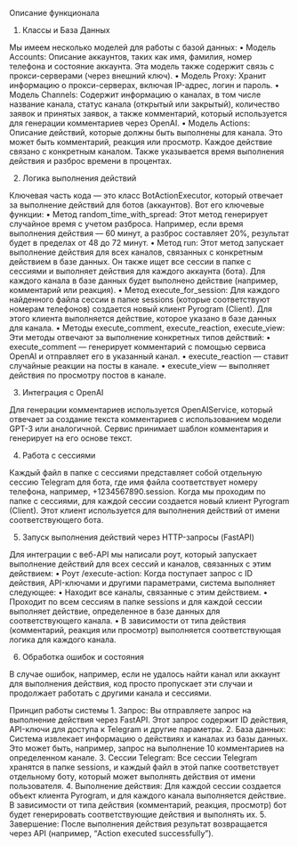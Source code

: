 Описание функционала

1. Классы и База Данных

Мы имеем несколько моделей для работы с базой данных:
	•	Модель Accounts: Описание аккаунтов, таких как имя, фамилия, номер телефона и состояние аккаунта. Эта модель также содержит связь с прокси-серверами (через внешний ключ).
	•	Модель Proxy: Хранит информацию о прокси-серверах, включая IP-адрес, логин и пароль.
	•	Модель Channels: Содержит информацию о каналах, в том числе название канала, статус канала (открытый или закрытый), количество заявок и принятых заявок, а также комментарий, который используется для генерации комментариев через OpenAI.
	•	Модель Actions: Описание действий, которые должны быть выполнены для канала. Это может быть комментарий, реакция или просмотр. Каждое действие связано с конкретным каналом. Также указывается время выполнения действия и разброс времени в процентах.

2. Логика выполнения действий

Ключевая часть кода — это класс BotActionExecutor, который отвечает за выполнение действий для ботов (аккаунтов). Вот его ключевые функции:
	•	Метод random_time_with_spread: Этот метод генерирует случайное время с учетом разброса. Например, если время выполнения действия — 60 минут, а разброс составляет 20%, результат будет в пределах от 48 до 72 минут.
	•	Метод run: Этот метод запускает выполнение действия для всех каналов, связанных с конкретным действием в базе данных. Он также ищет все сессии в папке с сессиями и выполняет действия для каждого аккаунта (бота). Для каждого канала в базе данных будет выполнено действие (например, комментарий или реакция).
	•	Метод execute_for_session: Для каждого найденного файла сессии в папке sessions (которые соответствуют номерам телефонов) создается новый клиент Pyrogram (Client). Для этого клиента выполняется действие, которое указано в базе данных для канала.
	•	Методы execute_comment, execute_reaction, execute_view: Эти методы отвечают за выполнение конкретных типов действий:
	•	execute_comment — генерирует комментарий с помощью сервиса OpenAI и отправляет его в указанный канал.
	•	execute_reaction — ставит случайные реакции на посты в канале.
	•	execute_view — выполняет действия по просмотру постов в канале.

3. Интеграция с OpenAI

Для генерации комментариев используется OpenAIService, который отвечает за создание текста комментариев с использованием модели GPT-3 или аналогичной. Сервис принимает шаблон комментария и генерирует на его основе текст.

4. Работа с сессиями

Каждый файл в папке с сессиями представляет собой отдельную сессию Telegram для бота, где имя файла соответствует номеру телефона, например, +1234567890.session. Когда мы проходим по папке с сессиями, для каждой сессии создается новый клиент Pyrogram (Client). Этот клиент используется для выполнения действий от имени соответствующего бота.

5. Запуск выполнения действий через HTTP-запросы (FastAPI)

Для интеграции с веб-API мы написали роут, который запускает выполнение действий для всех сессий и каналов, связанных с этим действием:
	•	Роут /execute-action: Когда поступает запрос с ID действия, API-ключами и другими параметрами, система выполняет следующее:
	•	Находит все каналы, связанные с этим действием.
	•	Проходит по всем сессиям в папке sessions и для каждой сессии выполняет действие, определенное в базе данных для соответствующего канала.
	•	В зависимости от типа действия (комментарий, реакция или просмотр) выполняется соответствующая логика для каждого канала.

6. Обработка ошибок и состояния

В случае ошибок, например, если не удалось найти канал или аккаунт для выполнения действия, код просто пропускает эти случаи и продолжает работать с другими канала и сессиями.

Принцип работы системы
	1.	Запрос: Вы отправляете запрос на выполнение действия через FastAPI. Этот запрос содержит ID действия, API-ключи для доступа к Telegram и другие параметры.
	2.	База данных: Система извлекает информацию о действиях и каналах из базы данных. Это может быть, например, запрос на выполнение 10 комментариев на определенном канале.
	3.	Сессии Telegram: Все сессии Telegram хранятся в папке sessions, и каждый файл в этой папке соответствует отдельному боту, который может выполнять действия от имени пользователя.
	4.	Выполнение действия: Для каждой сессии создается объект клиента Pyrogram, и для каждого канала выполняется действие. В зависимости от типа действия (комментарий, реакция, просмотр) бот будет генерировать соответствующие действия и выполнять их.
	5.	Завершение: После выполнения действия результат возвращается через API (например, “Action executed successfully”).